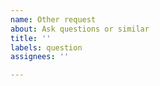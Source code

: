 ```yaml
---
name: Other request
about: Ask questions or similar
title: ''
labels: question
assignees: ''

---
```



